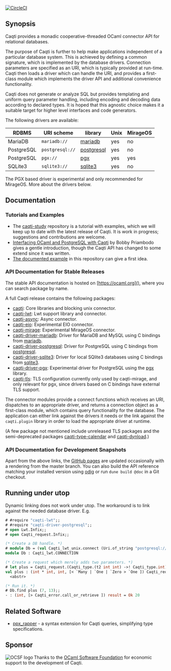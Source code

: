 [![CircleCI](https://circleci.com/gh/paurkedal/ocaml-caqti.svg?style=svg)](https://circleci.com/gh/paurkedal/ocaml-caqti)

## Synopsis

Caqti provides a monadic cooperative-threaded OCaml connector API for
relational databases.

The purpose of Caqti is further to help make applications independent of a
particular database system.  This is achieved by defining a common
signature, which is implemented by the database drivers.  Connection
parameters are specified as an URI, which is typically provided at run-time.
Caqti then loads a driver which can handle the URI, and provides a
first-class module which implements the driver API and additional
convenience functionality.

Caqti does not generate or analyze SQL but provides templating and uniform
query parameter handling, including encoding and decoding data according to
declared types.  It is hoped that this agnostic choice makes it a suitable
target for higher level interfaces and code generators.

The following drivers are available:

RDBMS      | URI scheme      | library        | Unix | MirageOS
---------- | --------------- | -------------- | ---- | --------
MariaDB    | `mariadb://`    | [mariadb][]    | yes  | no
PostgreSQL | `postgresql://` | [postgresql][] | yes  | no
PostgreSQL | `pgx://`        | [pgx][]        | yes  | yes
SQLite3    | `sqlite3://`    | [sqlite3][]    | yes  | no

The PGX based driver is experimental and only recommended for MirageOS.
More about the drivers below.

## Documentation

### Tutorials and Examples

  - The [caqti-study][] repository is a tutorial with examples, which we
    will keep up to date with the latest release of Caqti.  It is work in
    progress; suggestions and contributions are welcome.
  - [Interfacing OCaml and PostgreSQL with Caqti][BP-2018] by Bobby
    Priambodo gives a gentle introduction, though the Caqti API has changed
    to some extend since it was written.
  - [The documented example][bikereg] in this repository can give a first
    idea.

### API Documentation for Stable Releases

The stable API documentation is hosted on [https://ocaml.org](), where you
can search package by name.

A full Caqti release contains the following packages:

  - [caqti](https://ocaml.org/p/caqti/latest):
    Core libraries and blocking unix connector.
  - [caqti-lwt](https://ocaml.org/p/caqti-lwt/latest):
    Lwt support library and connector.
  - [caqti-async](https://ocaml.org/p/caqti-async/latest):
    Async connector.
  - [caqti-eio](https://ocaml.org/p/caqti-eio/latest):
    Experimental EIO connector.
  - [caqti-mirage](https://ocaml.org/p/caqti-mirage/latest):
    Experimental MirageOS connector.
  - [caqti-driver-mariadb](https://ocaml.org/p/caqti-driver-mariadb):
    Driver for MariaDB and MySQL using C bindings from [mariadb][].
  - [caqti-driver-postgresql](https://ocaml.org/p/caqti-driver-postgresql):
    Driver for PostgreSQL using C bindings from [postgresql][].
  - [caqti-driver-sqlite3](https://ocaml.org/p/caqti-driver-sqlite3):
    Driver for local SQlite3 databases using C bindings from [sqlite3][].
  - [caqti-driver-pgx](https://ocaml.org/p/caqti-driver-pgx):
    Experimental driver for PostgreSQL using the [pgx][] library.
  - [caqti-tls](https://ocaml.org/p/caqti-tls):
    TLS configuration currently only used by caqti-mirage, and only relevant
    for pgx, since drivers based on C bindings have external TLS support.

The connector modules provide a connect functions which receives an URI,
dispatches to an appropriate driver, and returns a connection object as a
first-class module, which contains query functionality for the database.
The application can either link against the drivers it needs or the link
against the `caqti.plugin` library in order to load the appropriate driver
at runtime.

(A few package not mentioned include unreleased TLS packages and the
semi-deprecated packages
[caqti-type-calendar](https://ocaml.org/p/caqti-type-calendar/latest) and
[caqti-dynload](https://ocaml.org/p/caqti-dynload/latest).)

### API Documentation for Development Snapshots

Apart from the above links, the [GitHub pages][caqti-ghpages] are updated
occasionally with a rendering from the master branch.  You can also build
the API reference matching your installed version using [odig][] or run
`dune build @doc` in a Git checkout.

## Running under utop

Dynamic linking does not work under utop.  The workaround is to link against
the needed database driver.  E.g.
```ocaml
# #require "caqti-lwt";;
# #require "caqti-driver-postgresql";;
# open Lwt.Infix;;
# open Caqti_request.Infix;;

(* Create a DB handle. *)
# module Db = (val Caqti_lwt_unix.connect (Uri.of_string "postgresql://") >>= Caqti_lwt.or_fail |> Lwt_main.run);;
module Db : Caqti_lwt.CONNECTION

(* Create a request which merely adds two parameters. *)
# let plus = Caqti_request.(Caqti_type.(t2 int int) ->! Caqti_type.int) "SELECT ? + ?";;
val plus : (int * int, int, [< `Many | `One | `Zero > `One ]) Caqti_request.t =
  <abstr>

(* Run it. *)
# Db.find plus (7, 13);;
- : (int, [> Caqti_error.call_or_retrieve ]) result = Ok 20
```

## Related Software

  - [ppx\_rapper](https://github.com/roddyyaga/ppx_rapper) - a syntax
    extension for Caqti queries, simplifying type specifications.

## Sponsor

<a href="https://ocaml-sf.org">
<img align="left" alt="OCSF logo" src="https://ocaml-sf.org/assets/ocsf_logo.svg"/>
</a>
Thanks to the <a href="https://ocaml-sf.org">OCaml Software Foundation</a>
for economic support to the development of Caqti.


[caqti-ghpages]: http://paurkedal.github.io/ocaml-caqti/index.html
[BP-2018]: https://medium.com/@bobbypriambodo/interfacing-ocaml-and-postgresql-with-caqti-a92515bdaa11
[bikereg]: examples/bikereg.ml
[caqti-study]: https://github.com/paurkedal/caqti-study/
[odig]: http://erratique.ch/software/odig
[mariadb]: https://github.com/andrenth/ocaml-mariadb
[pgx]: https://github.com/arenadotio/pgx
[postgresql]: https://mmottl.github.io/postgresql-ocaml
[sqlite3]: https://mmottl.github.io/sqlite3-ocaml
